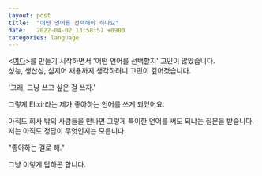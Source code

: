 ```yaml
---
layout: post
title:  "어떤 언어를 선택해야 하나요"
date:   2022-04-02 13:58:57 +0900
categories: language 
---
```

<[여다](https://yodatrip.com)>를 만들기 시작하면서 '어떤 언어를 선택할지' 고민이 많았습니다.<br>
성능, 생산성, 심지어 채용까지 생각하려니 고민이 깊어졌습니다.

'그래, 그냥 쓰고 싶은 걸 쓰자.'

그렇게 Elixir라는 제가 좋아하는 언어를 쓰게 되었어요.

아직도 회사 밖의 사람들을 만나면 그렇게 특이한 언어를 써도 되냐는 질문을 받습니다.<br>
저는 아직도 정답이 무엇인지는 모릅니다.

"좋아하는 걸로 해."

그냥 이렇게 답하곤 합니다.

